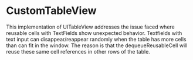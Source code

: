 # CustomTableView
This implementation of UITableView addresses the issue faced where reusable cells with TextFields show unexpected behavior. Textfields with text input can disappear/reappear randomly when the table has more cells than can fit in the window. The reason is that the dequeueReusableCell will reuse these same cell references in other rows of the table. 
